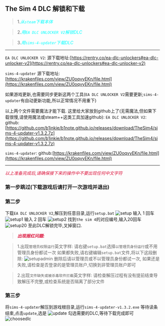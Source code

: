 ## The Sim 4 DLC 解锁和下载

>1.<i style="color:aqua;">从```steam```下载本体</i>

>2.<i style="color:aqua;">用```EA DLC UNLOCKER V2```解锁DLC</i>

>3.<i style="color:aqua;">用```sims-4-updater```下载DLC</i>

***
```EA DLC UNLOCKER V2```:
源下载地址:[https://rentry.co/ea-dlc-unlockers#ea-dlc-unlocker-v2](https://rentry.co/ea-dlc-unlockers#ea-dlc-unlocker-v2)

```sims-4-updater```
源下载地址:[https://krakenfiles.com/view/ZU0oqvyEKn/file.html](https://krakenfiles.com/view/ZU0oqvyEKn/file.html)

如果游戏更新,也需要同步更新这两个工具(```EA DLC UNLOCKER V2```需要更新;```sims-4-updater```有自动更新功能,所以正常情况不用重下)

以上两个文件需要魔法才能下载.
这里给大家放到github上了(无需魔法,但如果下载很慢,请使用魔法或steam++这类工具加速github):
```EA DLC UNLOCKER V2```:
github:[https://github.com/b1inkie/b1note.github.io/releases/download/TheSim4/sims-4-updater-v1.3.2.7z](https://github.com/b1inkie/b1note.github.io/releases/download/TheSim4/sims-4-updater-v1.3.2.7z)

```sims-4-updater```:
github:[https://krakenfiles.com/view/ZU0oqvyEKn/file.html](https://krakenfiles.com/view/ZU0oqvyEKn/file.html)

***

<i style="color:crimson;">以上准备完成后,请确保接下来的操作中不要出现任何中文字符</i>

### 第一步跳过(下载游戏后请打开一次游戏并退出)



### 第二步

下载```EA DLC UNLOCKER V2```,解压到任意目录,运行```setup.bat```
![setup](../images/thesim4/1.png)
输入 1 回车
![setup1](../images/thesim4/2.png)
输入 2 回车
![setup2](../images/thesim4/3.png)
找到```the sim 4```的对应编号,输入20回车
![setup20](../images/thesim4/4.png)
至此DLC解锁完毕,叉掉窗口.

>**<i style="color:crimson;">出现报红问题:</i>**

>1.出现```管理员权限运行```英文字样:
请右键```setup.bat```选择```以管理员身份运行```或不用管理员身份都试一次
如果都失败,请右键编辑```setup.bat```文件,将以下这段删除:
![setupadmin](../images/thesim4/5.png)
删除后请以管理员或不以管理员身份都试一次,
如果还是失败,请检查是否登录的是管理员账户,切换到非管理员账户即可

>2.出现```文件缺失或被杀毒软件拦截```英文字样:
请检查解压过程有没有提前结束导致解压不完整,或检查系统是否隔离了部分文件

### 第三步 

将```sims-4-updater```解压到游戏根目录,运行```sims-4-updater-v1.3.2.exe```
等待读条结束,点击```update```,选是
![update](../images/thesim4/6.png)
勾选需要的DLC,等待下载完成即可
![choosedlc](../images/thesim4/7.png)
    
